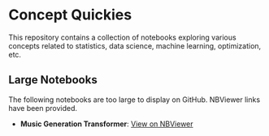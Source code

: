 # Concept Quickies

This repository contains a collection of notebooks exploring various concepts related to statistics, data science, machine learning, optimization, etc.

## Large Notebooks

The following notebooks are too large to display on GitHub. NBViewer links have been provided.

- **Music Generation Transformer**: [View on NBViewer](https://nbviewer.org/github/williamjowens/concept-quickies/blob/main/music_generation_transformer.ipynb)